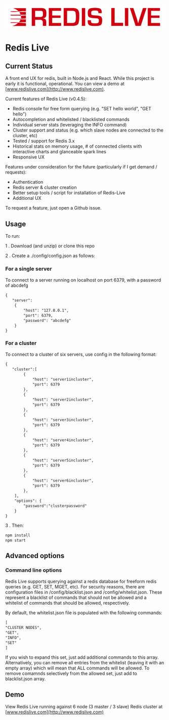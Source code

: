 ![Redis Live](./lib/public/img/logo.png)

# Redis Live

## Current Status
A front end UX for redis, built in Node.js and React. While this project is early it is functional, operational. You can view a demo at [www.redislive.com](http://www.redislive.com).

Current features of Redis Live (v0.4.5):

* Redis console for free form querying (e.g. "SET hello world", "GET hello")
* Autocompletion and whitelisted / blacklisted commands
* Individual server stats (leveraging the INFO command)  
* Cluster support and status (e.g. which slave nodes are connected to the cluster, etc)
* Tested / support for Redis 3.x
* Historical stats on memory usage, # of connected clients with interactive charts and glanceable spark lines 
* Responsive UX
 
Features under consideration for the future (particularly if I get demand / requests):

* Authentication 
* Redis server & cluster creation
* Better setup tools / script for installation of Redis-Live
* Additional UX

To request a feature, just open a Github issue.

## Usage

To run:

1 . Download (and unzip) or clone this repo

2 . Create a ./config/config.json as follows:

### For a single server
To connect to a server running on localhost on port 6379, with a password of abcdefg

```
{
   "server":
    {
        "host": "127.0.0.1",
        "port": 6379,
        "password": "abcdefg"
    }
}
```

### For a cluster
To connect to a cluster of six servers, use config in the following format:
```
{
   "cluster":[
        {
            "host": "server1incluster",
            "port": 6379
        },
        {
            "host": "server2incluster",
            "port": 6379
        },
        {
            "host": "server3incluster",
            "port": 6379
        },
        {
            "host": "server4incluster",
            "port": 6379
        },
        {
            "host": "server5incluster",
            "port": 6379
        },
        {
            "host": "server6incluster",
            "port": 6379
        },
    ],
    "options": {
        "password":"clusterpassword"
    }
}
```

3 . Then:
```
npm install
npm start
```

## Advanced options

### Command line options
Redis Live supports querying against a redis database for freeform redis queries (e.g. GET, SET, MGET, etc). For security reasons, there are configuration files in /config/blacklist.json and /config/whitelist.json. These represent a blacklist of commands that should not be allowed and a whitelist of commands that should be allowed, respectively. 

By default, the whitelist.json file is populated with the following commands:

```
[
"CLUSTER NODES",
"GET",
"INFO",
"SET"
]
```

If you wish to expand this set, just add additional commands to this array. Alternatively, you can remove all entries from the whitelist (leaving it with an empty array) which will mean that ALL commands will be allowed. To remove comamnds selectively from the allowed set, just add to blacklist.json array. 

## Demo
View Redis Live running against 6 node (3 master / 3 slave) Redis cluster at [www.redislive.com](http://www.redislive.com)